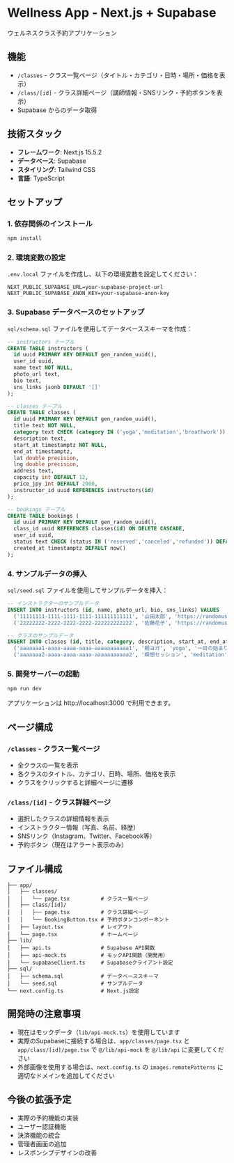 # Wellness App - Next.js + Supabase

ウェルネスクラス予約アプリケーション

## 機能

- `/classes` - クラス一覧ページ（タイトル・カテゴリ・日時・場所・価格を表示）
- `/class/[id]` - クラス詳細ページ（講師情報・SNSリンク・予約ボタンを表示）
- Supabase からのデータ取得

## 技術スタック

- **フレームワーク**: Next.js 15.5.2
- **データベース**: Supabase
- **スタイリング**: Tailwind CSS
- **言語**: TypeScript

## セットアップ

### 1. 依存関係のインストール

```bash
npm install
```

### 2. 環境変数の設定

`.env.local` ファイルを作成し、以下の環境変数を設定してください：

```env
NEXT_PUBLIC_SUPABASE_URL=your-supabase-project-url
NEXT_PUBLIC_SUPABASE_ANON_KEY=your-supabase-anon-key
```

### 3. Supabase データベースのセットアップ

`sql/schema.sql` ファイルを使用してデータベーススキーマを作成：

```sql
-- instructors テーブル
CREATE TABLE instructors (
  id uuid PRIMARY KEY DEFAULT gen_random_uuid(),
  user_id uuid,
  name text NOT NULL,
  photo_url text,
  bio text,
  sns_links jsonb DEFAULT '[]'
);

-- classes テーブル
CREATE TABLE classes (
  id uuid PRIMARY KEY DEFAULT gen_random_uuid(),
  title text NOT NULL,
  category text CHECK (category IN ('yoga','meditation','breathwork')) DEFAULT 'yoga',
  description text,
  start_at timestamptz NOT NULL,
  end_at timestamptz,
  lat double precision,
  lng double precision,
  address text,
  capacity int DEFAULT 12,
  price_jpy int DEFAULT 2000,
  instructor_id uuid REFERENCES instructors(id)
);

-- bookings テーブル
CREATE TABLE bookings (
  id uuid PRIMARY KEY DEFAULT gen_random_uuid(),
  class_id uuid REFERENCES classes(id) ON DELETE CASCADE,
  user_id uuid,
  status text CHECK (status IN ('reserved','canceled','refunded')) DEFAULT 'reserved',
  created_at timestamptz DEFAULT now()
);
```

### 4. サンプルデータの挿入

`sql/seed.sql` ファイルを使用してサンプルデータを挿入：

```sql
-- インストラクターのサンプルデータ
INSERT INTO instructors (id, name, photo_url, bio, sns_links) VALUES
  ('11111111-1111-1111-1111-111111111111', '山田太郎', 'https://randomuser.me/api/portraits/men/1.jpg', 'ヨガ・瞑想インストラクター。10年以上の経験。', '[{"label": "Instagram", "url": "https://instagram.com/yamada"}, {"label": "Twitter", "url": "https://twitter.com/yamada"}]'),
  ('22222222-2222-2222-2222-222222222222', '佐藤花子', 'https://randomuser.me/api/portraits/women/2.jpg', '呼吸法・瞑想の専門家。', '[{"label": "Facebook", "url": "https://facebook.com/sato"}]');

-- クラスのサンプルデータ
INSERT INTO classes (id, title, category, description, start_at, end_at, lat, lng, address, capacity, price_jpy, instructor_id) VALUES
  ('aaaaaaa1-aaaa-aaaa-aaaa-aaaaaaaaaaa1', '朝ヨガ', 'yoga', '一日の始まりに最適なヨガクラス', '2025-09-10T07:00:00+09:00', '2025-09-10T08:00:00+09:00', 35.6895, 139.6917, '東京都新宿区', 15, 2000, '11111111-1111-1111-1111-111111111111'),
  ('aaaaaaa2-aaaa-aaaa-aaaa-aaaaaaaaaaa2', '瞑想セッション', 'meditation', '心を落ち着かせる瞑想体験', '2025-09-12T19:00:00+09:00', '2025-09-12T20:00:00+09:00', 35.6895, 139.7000, '東京都渋谷区', 12, 2500, '22222222-2222-2222-2222-222222222222');
```

### 5. 開発サーバーの起動

```bash
npm run dev
```

アプリケーションは http://localhost:3000 で利用できます。

## ページ構成

### `/classes` - クラス一覧ページ
- 全クラスの一覧を表示
- 各クラスのタイトル、カテゴリ、日時、場所、価格を表示
- クラスをクリックすると詳細ページに遷移

### `/class/[id]` - クラス詳細ページ
- 選択したクラスの詳細情報を表示
- インストラクター情報（写真、名前、経歴）
- SNSリンク（Instagram、Twitter、Facebook等）
- 予約ボタン（現在はアラート表示のみ）

## ファイル構成

```
├── app/
│   ├── classes/
│   │   └── page.tsx          # クラス一覧ページ
│   ├── class/[id]/
│   │   ├── page.tsx          # クラス詳細ページ
│   │   └── BookingButton.tsx # 予約ボタンコンポーネント
│   ├── layout.tsx            # レイアウト
│   └── page.tsx              # ホームページ
├── lib/
│   ├── api.ts                # Supabase API関数
│   ├── api-mock.ts           # モックAPI関数（開発用）
│   └── supabaseClient.ts     # Supabaseクライアント設定
├── sql/
│   ├── schema.sql            # データベーススキーマ
│   └── seed.sql              # サンプルデータ
└── next.config.ts            # Next.js設定
```

## 開発時の注意事項

- 現在はモックデータ（`lib/api-mock.ts`）を使用しています
- 実際のSupabaseに接続する場合は、`app/classes/page.tsx` と `app/class/[id]/page.tsx` で `@/lib/api-mock` を `@/lib/api` に変更してください
- 外部画像を使用する場合は、`next.config.ts` の `images.remotePatterns` に適切なドメインを追加してください

## 今後の拡張予定

- 実際の予約機能の実装
- ユーザー認証機能
- 決済機能の統合
- 管理者画面の追加
- レスポンシブデザインの改善
